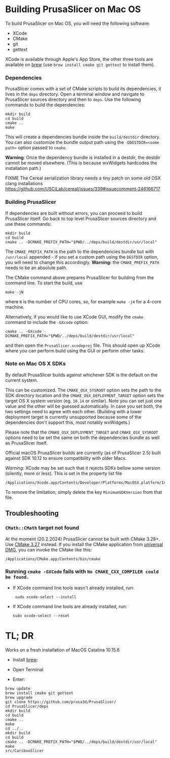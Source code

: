 
# Building PrusaSlicer on Mac OS

To build PrusaSlicer on Mac OS, you will need the following software:

- XCode
- CMake
- git
- gettext

XCode is available through Apple's App Store, the other three tools are available on
[brew](https://brew.sh/) (use `brew install cmake git gettext` to install them).

### Dependencies

PrusaSlicer comes with a set of CMake scripts to build its dependencies, it lives in the `deps` directory.
Open a terminal window and navigate to PrusaSlicer sources directory and then to `deps`.
Use the following commands to build the dependencies:

    mkdir build
    cd build
    cmake ..
    make

This will create a dependencies bundle inside the `build/destdir` directory.
You can also customize the bundle output path using the `-DDESTDIR=<some path>` option passed to `cmake`.

**Warning**: Once the dependency bundle is installed in a destdir, the destdir cannot be moved elsewhere.
(This is because wxWidgets hardcodes the installation path.)

FIXME The Cereal serialization library needs a tiny patch on some old OSX clang installations
https://github.com/USCiLab/cereal/issues/339#issuecomment-246166717


### Building PrusaSlicer

If dependencies are built without errors, you can proceed to build PrusaSlicer itself.
Go back to top level PrusaSlicer sources directory and use these commands:

    mkdir build
    cd build
    cmake .. -DCMAKE_PREFIX_PATH="$PWD/../deps/build/destdir/usr/local"

The `CMAKE_PREFIX_PATH` is the path to the dependencies bundle but with `/usr/local` appended - if you set a custom path
using the `DESTDIR` option, you will need to change this accordingly. **Warning:** the `CMAKE_PREFIX_PATH` needs to be an absolute path.

The CMake command above prepares PrusaSlicer for building from the command line.
To start the build, use

    make -jN

where `N` is the number of CPU cores, so, for example `make -j4` for a 4-core machine.

Alternatively, if you would like to use XCode GUI, modify the `cmake` command to include the `-GXcode` option:

    cmake .. -GXcode -DCMAKE_PREFIX_PATH="$PWD/../deps/build/destdir/usr/local"

and then open the `PrusaSlicer.xcodeproj` file.
This should open up XCode where you can perform build using the GUI or perform other tasks.

### Note on Mac OS X SDKs

By default PrusaSlicer builds against whichever SDK is the default on the current system.

This can be customized. The `CMAKE_OSX_SYSROOT` option sets the path to the SDK directory location
and the `CMAKE_OSX_DEPLOYMENT_TARGET` option sets the target OS X system version (eg. `10.14` or similar).
Note you can set just one value and the other will be guessed automatically.
In case you set both, the two settings need to agree with each other. (Building with a lower deployment target
is currently unsupported because some of the dependencies don't support this, most notably wxWidgets.)

Please note that the `CMAKE_OSX_DEPLOYMENT_TARGET` and `CMAKE_OSX_SYSROOT` options need to be set the same
on both the dependencies bundle as well as PrusaSlicer itself.

Official macOS PrusaSlicer builds are currently (as of PrusaSlicer 2.5) built against SDK 10.12 to ensure compatibility with older Macs.

_Warning:_ XCode may be set such that it rejects SDKs bellow some version (silently, more or less).
This is set in the property list file

    /Applications/Xcode.app/Contents/Developer/Platforms/MacOSX.platform/Info.plist

To remove the limitation, simply delete the key `MinimumSDKVersion` from that file.

## Troubleshooting

### `CMath::CMath` target not found

At the moment (20.2.2024) PrusaSlicer cannot be built with CMake 3.28+. Use [CMake 3.27](https://github.com/Kitware/CMake/releases/tag/v3.27.9) instead.
If you install the CMake application from [universal DMG](https://github.com/Kitware/CMake/releases/download/v3.27.9/cmake-3.27.9-macos-universal.dmg), you can invoke the CMake like this:

```
/Applications/CMake.app/Contents/bin/cmake
```

### Running `cmake -GXCode` fails with `No CMAKE_CXX_COMPILER could be found.`

- If XCode command line tools wasn't already installed, run:
    ```
     sudo xcode-select --install
    ```
- If XCode command line tools are already installed, run:
    ```
    sudo xcode-select --reset
    ```

# TL; DR

Works on a fresh installation of MacOS Catalina 10.15.6

- Install [brew](https://brew.sh/):
- Open Terminal

- Enter:

```
brew update
brew install cmake git gettext
brew upgrade
git clone https://github.com/prusa3d/PrusaSlicer/
cd PrusaSlicer/deps
mkdir build
cd build
cmake ..
make
cd ../..
mkdir build
cd build
cmake .. -DCMAKE_PREFIX_PATH="$PWD/../deps/build/destdir/usr/local"
make
src/CaribouSlicer
```
